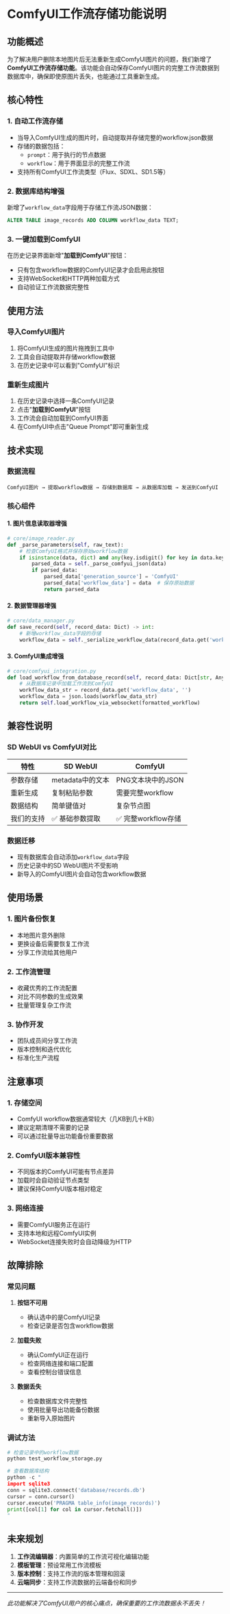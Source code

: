 # ComfyUI工作流存储功能说明

## 功能概述

为了解决用户删除本地图片后无法重新生成ComfyUI图片的问题，我们新增了**ComfyUI工作流存储功能**。该功能会自动保存ComfyUI图片的完整工作流数据到数据库中，确保即使原图片丢失，也能通过工具重新生成。

## 核心特性

### 1. 自动工作流存储
- 当导入ComfyUI生成的图片时，自动提取并存储完整的workflow.json数据
- 存储的数据包括：
  - `prompt`：用于执行的节点数据
  - `workflow`：用于界面显示的完整工作流
- 支持所有ComfyUI工作流类型（Flux、SDXL、SD1.5等）

### 2. 数据库结构增强
新增了`workflow_data`字段用于存储工作流JSON数据：

```sql
ALTER TABLE image_records ADD COLUMN workflow_data TEXT;
```

### 3. 一键加载到ComfyUI
在历史记录界面新增"**加载到ComfyUI**"按钮：
- 只有包含workflow数据的ComfyUI记录才会启用此按钮
- 支持WebSocket和HTTP两种加载方式
- 自动验证工作流数据完整性

## 使用方法

### 导入ComfyUI图片
1. 将ComfyUI生成的图片拖拽到工具中
2. 工具会自动提取并存储workflow数据
3. 在历史记录中可以看到"ComfyUI"标识

### 重新生成图片
1. 在历史记录中选择一条ComfyUI记录
2. 点击"**加载到ComfyUI**"按钮
3. 工作流会自动加载到ComfyUI界面
4. 在ComfyUI中点击"Queue Prompt"即可重新生成

## 技术实现

### 数据流程
```
ComfyUI图片 → 提取workflow数据 → 存储到数据库 → 从数据库加载 → 发送到ComfyUI
```

### 核心组件

#### 1. 图片信息读取器增强
```python
# core/image_reader.py
def _parse_parameters(self, raw_text):
    # 检查ComfyUI格式并保存原始workflow数据
    if isinstance(data, dict) and any(key.isdigit() for key in data.keys()):
        parsed_data = self._parse_comfyui_json(data)
        if parsed_data:
            parsed_data['generation_source'] = 'ComfyUI'
            parsed_data['workflow_data'] = data  # 保存原始数据
            return parsed_data
```

#### 2. 数据管理器增强
```python
# core/data_manager.py
def save_record(self, record_data: Dict) -> int:
    # 新增workflow_data字段的存储
    workflow_data = self._serialize_workflow_data(record_data.get('workflow_data'))
```

#### 3. ComfyUI集成增强
```python
# core/comfyui_integration.py
def load_workflow_from_database_record(self, record_data: Dict[str, Any]) -> Tuple[bool, str]:
    # 从数据库记录中加载工作流到ComfyUI
    workflow_data_str = record_data.get('workflow_data', '')
    workflow_data = json.loads(workflow_data_str)
    return self.load_workflow_via_websocket(formatted_workflow)
```

## 兼容性说明

### SD WebUI vs ComfyUI对比

| 特性 | SD WebUI | ComfyUI |
|------|----------|---------|
| 参数存储 | metadata中的文本 | PNG文本块中的JSON |
| 重新生成 | 复制粘贴参数 | 需要完整workflow |
| 数据结构 | 简单键值对 | 复杂节点图 |
| 我们的支持 | ✅ 基础参数提取 | ✅ 完整workflow存储 |

### 数据迁移
- 现有数据库会自动添加`workflow_data`字段
- 历史记录中的SD WebUI图片不受影响
- 新导入的ComfyUI图片会自动包含workflow数据

## 使用场景

### 1. 图片备份恢复
- 本地图片意外删除
- 更换设备后需要恢复工作流
- 分享工作流给其他用户

### 2. 工作流管理
- 收藏优秀的工作流配置
- 对比不同参数的生成效果
- 批量管理复杂工作流

### 3. 协作开发
- 团队成员间分享工作流
- 版本控制和迭代优化
- 标准化生产流程

## 注意事项

### 1. 存储空间
- ComfyUI workflow数据通常较大（几KB到几十KB）
- 建议定期清理不需要的记录
- 可以通过批量导出功能备份重要数据

### 2. ComfyUI版本兼容性
- 不同版本的ComfyUI可能有节点差异
- 加载时会自动验证节点类型
- 建议保持ComfyUI版本相对稳定

### 3. 网络连接
- 需要ComfyUI服务正在运行
- 支持本地和远程ComfyUI实例
- WebSocket连接失败时会自动降级为HTTP

## 故障排除

### 常见问题

1. **按钮不可用**
   - 确认选中的是ComfyUI记录
   - 检查记录是否包含workflow数据

2. **加载失败**
   - 确认ComfyUI正在运行
   - 检查网络连接和端口配置
   - 查看控制台错误信息

3. **数据丢失**
   - 检查数据库文件完整性
   - 使用批量导出功能备份数据
   - 重新导入原始图片

### 调试方法
```python
# 检查记录中的workflow数据
python test_workflow_storage.py

# 查看数据库结构
python -c "
import sqlite3
conn = sqlite3.connect('database/records.db')
cursor = conn.cursor()
cursor.execute('PRAGMA table_info(image_records)')
print([col[1] for col in cursor.fetchall()])
"
```

## 未来规划

1. **工作流编辑器**：内置简单的工作流可视化编辑功能
2. **模板管理**：预设常用工作流模板
3. **版本控制**：支持工作流的版本管理和回滚
4. **云端同步**：支持工作流数据的云端备份和同步

---

*此功能解决了ComfyUI用户的核心痛点，确保重要的工作流数据永不丢失！* 